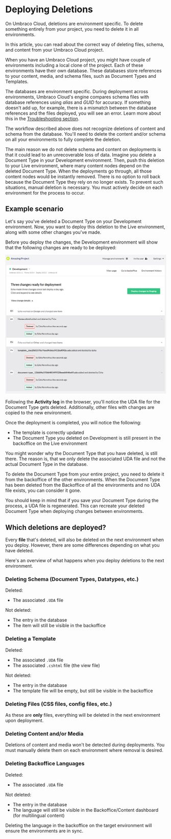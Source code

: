 # Deploying Deletions

On Umbraco Cloud, deletions are environment specific. To delete something entirely from your project, you need to delete it in all environments.

In this article, you can read about the correct way of deleting files, schema, and content from your Umbraco Cloud project.

When you have an Umbraco Cloud project, you might have couple of environments including a local clone of the project. Each of these environments have their own database. These databases store references to your content, media, and schema files, such as Document Types and Templates.

The databases are environment specific. During deployment across environments, Umbraco Cloud's engine compares schema files with database references using *alias* and *GUID* for accuracy. If something doesn't add up, for example, there is a mismatch between the database references and the files deployed, you will see an error. Learn more about this in the [Troubleshooting section](../troubleshooting/deployments).

The workflow described above does not recognize deletions of content and schema from the database. You'll need to delete the content and/or schema on all your environments to fully complete the deletion.

The main reason we do not delete schema and content on deployments is that it could lead to an unrecoverable loss of data. Imagine you delete a Document Type in your Development environment. Then, push this deletion to your Live environment, where many content nodes depend on the deleted Document Type. When the deployments go through, all those content nodes would be instantly removed. There is no option to roll back because the Document Type they rely on no longer exists. To prevent such situations, manual deletion is necessary. You must actively decide on each environment for the process to occur.

## Example scenario

Let's say you've deleted a Document Type on your Development environment. Now, you want to deploy this deletion to the Live environment, along with some other changes you've made.

Before you deploy the changes, the Development environment will show that the following changes are ready to be deployed:

![Changes ready for deployment](images/deletions-of-doctype_v10.png)

Following the **Activity log** in the browser, you'll notice the UDA file for the Document Type gets deleted. Additionally, other files with changes are copied to the new environment.

Once the deployment is completed, you will notice the following:

* The template is correctly updated
* The Document Type you deleted on Development is still present in the backoffice on the Live environment

You might wonder why the Document Type that you have deleted, is still there. The reason is, that we only delete the associated UDA file and not the actual Document Type in the database.

To delete the Document Type from your entire project, you need to delete it from the backoffice of the other environments. When the Document Type has been deleted from the Backoffice of all the environments and no UDA file exists, you can consider it gone.

You should keep in mind that if you save your Document Type during the process, a UDA file is regenerated. This can recreate your deleted Document Type when deploying changes between environments.

## Which deletions are deployed?

Every **file** that's deleted, will also be deleted on the next environment when you deploy. However, there are some differences depending on what you have deleted.

Here's an overview of what happens when you deploy deletions to the next environment.

### Deleting Schema (Document Types, Datatypes, etc.)

Deleted:

* The associated `.UDA` file

Not deleted:

* The entry in the database
* The item will still be visible in the backoffice

### Deleting a Template

Deleted:

* The associated `.UDA` file
* The associated `.cshtml` file (the view file)

Not deleted:

* The entry in the database
* The template file will be empty, but still be visible in the backoffice

### Deleting Files (CSS files, config files, etc.)

As these are **only** files, everything will be deleted in the next environment upon deployment.

### Deleting Content and/or Media

Deletions of content and media won't be detected during deployments. You must manually delete them on each environment where removal is desired.

### Deleting Backoffice Languages

Deleted:

* The associated `.UDA` file

Not deleted:

* The entry in the database
* The language will still be visible in the Backoffice/Content dashboard (for multilingual content)

Deleting the language in the backoffice on the target environment will ensure the environments are in sync.
